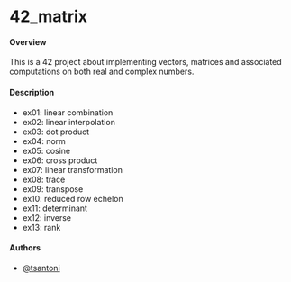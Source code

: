 # 42_matrix

#### Overview
This is a 42 project about implementing vectors, matrices and associated computations on both real and complex numbers.  

#### Description

- ex01: linear combination
- ex02: linear interpolation
- ex03: dot product
- ex04: norm
- ex05: cosine
- ex06: cross product
- ex07: linear transformation
- ex08: trace
- ex09: transpose
- ex10: reduced row echelon
- ex11: determinant
- ex12: inverse
- ex13: rank
  
#### Authors

- [@tsantoni](https://www.github.com/runeons)
